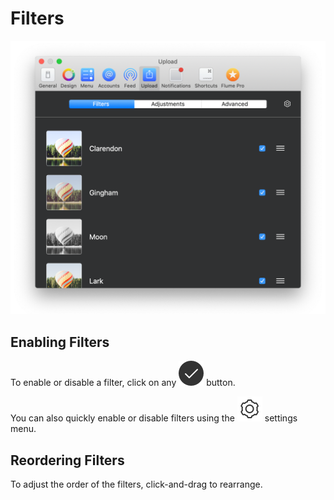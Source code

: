 # Filters



![](../../.gitbook/assets/upload-filters%20%281%29.png)

## Enabling Filters

To enable or disable a filter, click on any ![](../../.gitbook/assets/active.png) button.

You can also quickly enable or disable filters using the ![](../../.gitbook/assets/settings.png) settings menu.

## Reordering Filters

To adjust the order of the filters, click-and-drag to rearrange.

